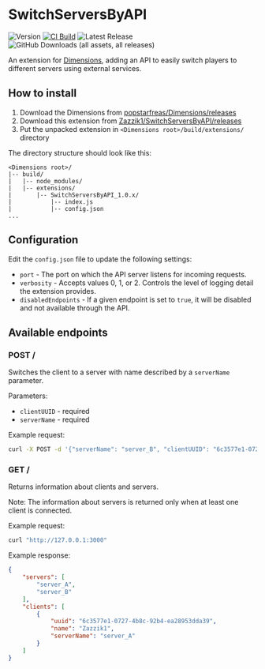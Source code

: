 # SwitchServersByAPI

![Version](https://img.shields.io/badge/dynamic/json?url=https%3A%2F%2Fraw.githubusercontent.com%2FZazzik1%2FSwitchServersByAPI%2Frefs%2Fheads%2Fmaster%2Fpackage.json&query=%24.version&prefix=v&label=Version)
[![CI Build](https://github.com/Zazzik1/SwitchServersByAPI/actions/workflows/ci.yml/badge.svg)](https://github.com/Zazzik1/SwitchServersByAPI/actions/workflows/ci.yml)
![Latest Release](https://img.shields.io/github/release-date/Zazzik1/SwitchServersByAPI)
![GitHub Downloads (all assets, all releases)](https://img.shields.io/github/downloads/Zazzik1/SwitchServersByAPI/total)

An extension for [Dimensions](https://github.com/popstarfreas/Dimensions), adding an API to easily switch players to different servers using external services.

## How to install

1. Download the Dimensions from [popstarfreas/Dimensions/releases](https://github.com/popstarfreas/Dimensions/releases)
2. Download this extension from [Zazzik1/SwitchServersByAPI/releases](https://github.com/Zazzik1/SwitchServersByAPI/releases)
3. Put the unpacked extension in `<Dimensions root>/build/extensions/` directory

The directory structure should look like this:
```
<Dimensions root>/
|-- build/
|   |-- node_modules/
|   |-- extensions/
|       |-- SwitchServersByAPI_1.0.x/
|           |-- index.js
|           |-- config.json
...
```
## Configuration
Edit the `config.json` file to update the following settings:
- `port` - The port on which the API server listens for incoming requests.
- `verbosity` - Accepts values 0, 1, or 2. Controls the level of logging detail the extension provides.
- `disabledEndpoints` - If a given endpoint is set to `true`, it will be disabled and not available through the API.

## Available endpoints

### POST /
Switches the client to a server with name described by a `serverName` parameter.

Parameters:
- `clientUUID` - required
- `serverName` - required

Example request:
```sh
curl -X POST -d '{"serverName": "server_B", "clientUUID": "6c3577e1-0727-4b8c-92b4-ea28953dda39"}' "http://127.0.0.1:3000"
```

### GET /
Returns information about clients and servers.

Note: The information about servers is returned only when at least one client is connected.


Example request:
```sh
curl "http://127.0.0.1:3000"
```

Example response:
```json
{
    "servers": [
        "server_A",
        "server_B"
    ],
    "clients": [
        {
            "uuid": "6c3577e1-0727-4b8c-92b4-ea28953dda39",
            "name": "Zazzik1",
            "serverName": "server_A"
        }
    ]
}
```
